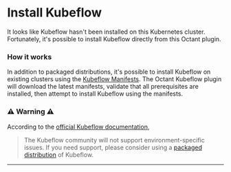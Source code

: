 # Install Kubeflow

It looks like Kubeflow hasn't been installed on this Kubernetes cluster. Fortunately, it's possible to install Kubeflow directly from this Octant plugin.

### How it works

In addition to packaged distributions, it's possible to install Kubeflow on existing clusters using the [Kubeflow Manifests](https://github.com/kubeflow/manifests#installation). The Octant Kubeflow plugin will download the latest manifests, validate that all prerequisites are installed, then attempt to install Kubeflow using the manifests.  

### ⚠️ Warning ⚠️

According to the [official Kubeflow documentation](https://www.kubeflow.org/docs/started/installing-kubeflow/#install-the-kubeflow-manifests-manually), 

> The Kubeflow community will not support environment-specific issues. If you need support, please consider using a [packaged distribution](https://www.kubeflow.org/docs/started/installing-kubeflow/#install-a-packaged-kubeflow-distribution) of Kubeflow.

---